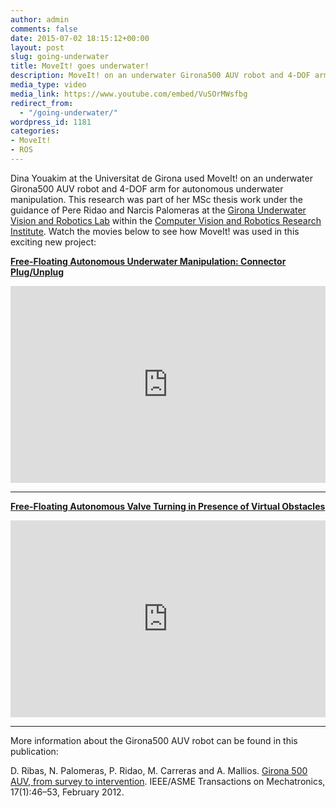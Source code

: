 ```yaml
---
author: admin
comments: false
date: 2015-07-02 18:15:12+00:00
layout: post
slug: going-underwater
title: MoveIt! goes underwater!
description: MoveIt! on an underwater Girona500 AUV robot and 4-DOF arm for autonomous underwater manipulation...
media_type: video
media_link: https://www.youtube.com/embed/VuSOrMWsfbg
redirect_from:
  - "/going-underwater/"
wordpress_id: 1181
categories:
- MoveIt!
- ROS
---
```


Dina Youakim at the Universitat de Girona used MoveIt! on an underwater Girona500 AUV robot and 4-DOF arm for autonomous underwater manipulation. This research was part of her MSc thesis work under the guidance of Pere Ridao and Narcis Palomeras at the [Girona Underwater Vision and Robotics Lab](http://cirs.udg.edu) within the [Computer Vision and Robotics Research Institute](http://vicorob.udg.edu). Watch the movies below to see how MoveIt! was used in this exciting new project:

**[Free-Floating Autonomous Underwater Manipulation: Connector Plug/Unplug](https://youtu.be/VuSOrMWsfbg)**

<iframe width="100%" height="315" src="https://www.youtube.com/embed/VuSOrMWsfbg" frameborder="0" allowfullscreen></iframe>

***

**[Free-Floating Autonomous Valve Turning in Presence of Virtual Obstacles](https://youtu.be/xkYdiM2svrY)**

<iframe width="100%" height="315" src="https://www.youtube.com/embed/mDZBA1jyRi8?list=PLhSXjcUsDAnGDSlMOojGkDyRpChZCudHT" frameborder="0" allowfullscreen></iframe>

***
More information about the Girona500 AUV robot can be found in this publication:

D. Ribas, N. Palomeras, P. Ridao, M. Carreras and A. Mallios. [Girona 500 AUV, from survey to intervention](http://ieeexplore.ieee.org/xpl/login.jsp?tp=&arnumber=6093749&url=http%3A%2F%2Fieeexplore.ieee.org%2Fxpls%2Fabs_all.jsp%3Farnumber%3D6093749). IEEE/ASME Transactions on Mechatronics, 17(1):46–53, February 2012.
